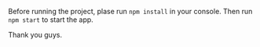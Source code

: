 Before running the project, plase run `npm install` in your console.
Then run `npm start` to start the app.

Thank you guys.
